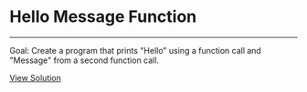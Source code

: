 # Hello Message Function

---

Goal: Create a program that prints "Hello" using a function call 
and "Message" from a second function call.

[View Solution](solution.py)
